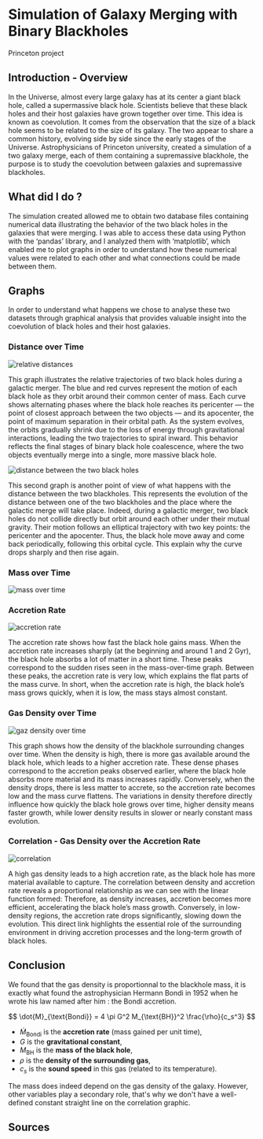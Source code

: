 # Simulation of Galaxy Merging with Binary Blackholes
Princeton project 
## Introduction - Overview
In the Universe, almost every large galaxy has at its center a giant black hole, called a supermassive black hole. Scientists believe that these black holes and their host galaxies have grown together over time. This idea is known as coevolution. It comes from the observation that the size of a black hole seems to be related to the size of its galaxy. The two appear to share a common history, evolving side by side since the early stages of the Universe. 
Astrophysicians of Princeton university, created a simulation of a two galaxy merge, each of them containing a supremassive blackhole, the purpose is to study the coevolution between galaxies and supremassive blackholes.  

## What did I do ? 
The simulation created allowed me to obtain two database files containing numerical data illustrating the behavior of the two black holes in the galaxies that were merging. I was able to access these data using Python with the ‘pandas’ library, and I analyzed them with ‘matplotlib’, which enabled me to plot graphs in order to understand how these numerical values were related to each other and what connections could be made between them.

## Graphs
In order to understand what happens we chose to analyse these two datasets through graphical analysis that provides valuable insight into the coevolution of black holes and their host galaxies. 

### Distance over Time
![relative distances](https://drive.google.com/uc?export=view&id=1Q1ehVG-l-D24MuOoFqCHwc7HruyYK_DC)

This graph illustrates the relative trajectories of two black holes during a galactic merger. The blue and red curves represent the motion of each black hole as they orbit around their common center of mass. Each curve shows alternating phases where the black hole reaches its pericenter — the point of closest approach between the two objects — and its apocenter, the point of maximum separation in their orbital path. As the system evolves, the orbits gradually shrink due to the loss of energy through gravitational interactions, leading the two trajectories to spiral inward. This behavior reflects the final stages of binary black hole coalescence, where the two objects eventually merge into a single, more massive black hole.


![distance between the two black holes](https://drive.google.com/uc?export=view&id=1p20UA8iYclDYWttgMMq9dco8-2OKYOGD)

This second graph is another point of view of what happens with the distance between the two blackholes. This represents the evolution of the distance between one of the two blackholes and the place where the galactic merge will take place. Indeed, during a galactic merger, two black holes do not collide directly but orbit around each other under their mutual gravity.
Their motion follows an elliptical trajectory with two key points: the pericenter and the apocenter. Thus, the black hole move away and come back periodically, following this orbital cycle. This explain why the curve drops sharply and then rise again. 

### Mass over Time
![mass over time](https://drive.google.com/uc?export=view&id=1yNwov1k5_nc1adFXSVAY4FQObYrGV6s9)

### Accretion Rate
![accretion rate](https://drive.google.com/uc?export=view&id=1A4KskyqRAayf3SmbRgbo2qexDmd2az6u)

The accretion rate shows how fast the black hole gains mass. When the accretion rate increases sharply (at the beginning and around 1 and 2 Gyr), the black hole absorbs a lot of matter in a short time. These peaks correspond to the sudden rises seen in the mass-over-time graph. Between these peaks, the accretion rate is very low, which explains the flat parts of the mass curve. In short, when the accretion rate is high, the black hole’s mass grows quickly, when it is low, the mass stays almost constant. 

### Gas Density over Time
![gaz density over time](https://drive.google.com/uc?export=view&id=1Zr1zbZcepTIGZf_YlOB04PzFb4hj8DKH)

This graph shows how the density of the blackhole surrounding changes over time. When the density is high, there is more gas available around the black hole, which leads to a higher accretion rate. These dense phases correspond to the accretion peaks observed earlier, where the black hole absorbs more material and its mass increases rapidly.
Conversely, when the density drops, there is less matter to accrete, so the accretion rate becomes low and the mass curve flattens. The variations in density therefore directly influence how quickly the black hole grows over time, higher density means faster growth, while lower density results in slower or nearly constant mass evolution.

### Correlation - Gas Density over the Accretion Rate
![correlation](https://drive.google.com/uc?export=view&id=1xwAFOJ9yHHbBtgSK1Tu05lf1IyJVpc3F)


A high gas density leads to a high accretion rate, as the black hole has more material available to capture. The correlation between density and accretion rate reveals a proportional relationship as we can see with the linear function formed: Therefore, as density increases, accretion becomes more efficient, accelerating the black hole’s mass growth. Conversely, in low-density regions, the accretion rate drops significantly, slowing down the evolution. This direct link highlights the essential role of the surrounding environment in driving accretion processes and the long-term growth of black holes.

## Conclusion 
We found that the gas density is proportionnal to the blackhole mass, it is exactly what found the astrophysician Hermann Bondi in 1952 when he wrote his law named after him : the Bondi accretion. 

$$
\dot{M}_{\text{Bondi}} = 4 \pi G^2 M_{\text{BH}}^2 \frac{\rho}{c_s^3}
$$

- $\dot{M}_{\text{Bondi}}$ is the **accretion rate** (mass gained per unit time),
- $G$ is the **gravitational constant**,
- $M_{\text{BH}}$ is the **mass of the black hole**,
- $\rho$ is the **density of the surrounding gas**,
- $c_s$ is the **sound speed** in this gas (related to its temperature).

The mass does indeed depend on the gas density of the galaxy. However, other variables play a secondary role, that's why we don't have a well-defined constant straight line on the correlation graphic. 


## Sources 
